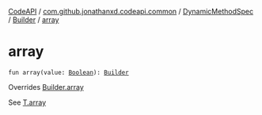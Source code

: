 [CodeAPI](../../../index.md) / [com.github.jonathanxd.codeapi.common](../../index.md) / [DynamicMethodSpec](../index.md) / [Builder](index.md) / [array](.)

# array

`fun array(value: `[`Boolean`](https://kotlinlang.org/api/latest/jvm/stdlib/kotlin/-boolean/index.html)`): `[`Builder`](index.md)

Overrides [Builder.array](../../../com.github.jonathanxd.codeapi.base/-arguments-holder/-builder/array.md)

See [T.array](#)

